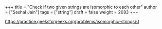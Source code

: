 +++
title = "Check if two given strings are isomorphic to each other"
author = ["Seshal Jain"]
tags = ["string"]
draft = false
weight = 2083
+++

<https://practice.geeksforgeeks.org/problems/isomorphic-strings/0>
